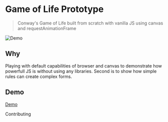 # Game of Life Prototype

> Conway's Game of Life built from scratch with vanilla JS using canvas and requestAnimationFrame

![Demo](https://ntropy.space/gameoflife/demo.gif)

## Why

Playing with default capabilities of browser and canvas to demonstrate how powerfull JS is without using any libraries. Second is to show how simple rules can create complex forms.

## Demo

[Demo](https://ntropy.space/gameoflife)

Contributing
